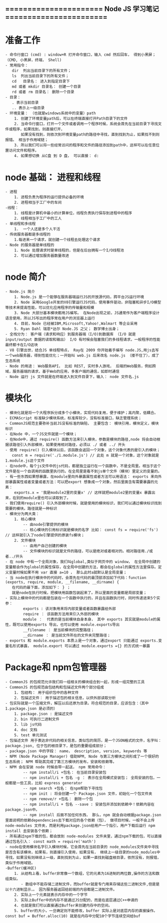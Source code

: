 ## ====================== Node JS 学习笔记 =======================
# 准备工作
    - 命令行窗口 (cmd) : window+R 打开命令窗口，输入 cmd 然后回车， 得到小黑屏； （CMD, 小黑屏，终端， Shell)
    - 常用指令：
       dir  列出当前目录下的所有文件；
       ls  列出当前目录下的所有文件；
       cd   目录名： 进入到指定目录下
       md 或者 mkdir 目录名： 创建一个目录
       rd 或者 rm 目录名： 删除一个目录
    - 目录： 
       . 表示当前目录 
       .. 表示上一级目录
    - 环境变量： （也就是windows系统中的变量）path
        1. 创建了环境变量path后，可以在终端直接打开Path目录下的文件
        2. 当命令行窗口，打开一个文件或者调用一个程序时候，系统会首先在当前目录下寻找文件或程序，如果找到，则直接打开，
           如果没有找到，则依次到环境变量path的路径中寻找，直到找到为止，如果找不到则报错。 相当于作用域链；
        3. 所以我们可以将一些经常访问的程序和文件的路径添加到path中，这样可以在任意位置访问文件和程序。
        4. 如果想切换 从C盘 到 D 盘， 可以直接： d:
# node 基础： 进程和线程
    - 进程
        1. 进程负责为程序的运行提供必备的环境
        2. 进程相当于工厂中的车间
    -线程： 
        1. 线程是计算机中最小的计算单位，线程负责执行保存到进程中的程序
        2. 线程相当于工厂中的工人
    - 单线程和多线程
        1.  一个人还是多个人干活
    - 传统服务器都是多线程的
        1.每进来一个请求，就创建一个线程去处理这个请求
    - Node 的服务器是单线程的
        1. Node 处理请求时是单线程的，但是在后台拥有一个I/O线程池
        2. 可以通过增加服务器数量改进
# node 简介
    - Node.js 简介
        1. Node.js 是一个能够在服务器端运行JS的开放源代码，跨平台JS运行环境
        2. Node 采用Google开发的V8引擎运行JS代码，使用事件驱动，非阻塞和异步I/O模型等技术来提高性能，可以优化应用程序的传输量和规模
        3. Node 大部分基本模块都用JS编写。 在Node出现之前，JS通常作为客户端程序设计语言使用，所以JS写出的程序常在用户的浏览器上运行
        4. 目前，Node 已经被IBM,Microsoft,Yahoo!,Walmart 等企业采用
        5. Ryan Dahl 瑞恩*达尔 Node.JS 之父； 数学博士出身；  
    - 全栈分为： 客户端（请求和响应）到服务器端（I/O)到数据库 （I/O 就是 input/output 数据的读取和输出） I/O 有时候会阻塞我们的多线程请求，一般程序的性能最终都卡在I/O这块
    - V8 引擎出世，结合JS 单线程特点， Ray在 2009 你开始着手编写 node.JS,用js去写一个web服务器，得到性能优化；一开始叫 web.js 后来改名 node.js （搂不住了），成了生态系统
    - Node 的用途： Web服务API， 比如 REST, 实时多人游戏， 后端的Web服务，例如跨域，服务器端的请求，基于Web的应用，多客户端的通信，如即时通信
    - Node 运行 js 文件就是在终端进入到文件目录下，输入： node 文件名.js
# 模块化
    - 模块化就是将一个大程序拆分成多个小模块，实现代码复用，便于维护；高内聚，低耦合。
    - ECMAScript 标准缺少模块系统，标准库较少，没有标准接口，缺乏管理系统；
    - CommonJS规范主要弥补当前JS没有标准的缺陷， 主要包含： 模块引用，模块定义，模块标识
    - 在Node 中，一个JS文件就是一个模块；
    - 在Node中，通过 require() 函数方法来引入模块，参数是模块的路径,node 将会自动根据该路径引入外部模块，如果使用相对路径，必须以 ./ 或者 ../ 开头
    - 使用 require() 引入模块以后，该函数会返回一个对象，这个对象代表的是引入的模块；
       const m = require('./1.module.js') // 此处 m 就是一个对象，这个对象就是 1.module.js这个文件
    - 在node中，每个js文件中的js代码，都是独立运行在一个函数中，不是全局里。相当于这个文件是在一个自调用的函数里执行的。在全局里是看不到js单个文件（模块）里定义的变量的。
    - 有一些东西如果想暴露，在module里向外暴露属性或者方法可以用语法： exports 来向外部暴露属性或者变量或者方法：可以把export 想象成一个对象，然后里面含有需要暴露的元素：
        exports.x = '我是module2里的变量x' // 这样就把module2里的变量x 暴露出来，在别的module里也可以读取到了。
    - 我们使用require() 引入外部模块时候，就是使用的模块标识，我们可以通过模块标识找到需要的模块。路径就是一种标识
    - 模块分为两大类： 
        1. 核心模块
            -- 由node引擎提供的模块
            -- 核心模块的引用标识就是模块的名字 比如： const fs = require('fs') // 这样就引入了node引擎提供的原装fs模块；
        2. 文件模块
            -- 由用户自己创建的模块
            -- 文件模块的标识就是文件的路径，可以是绝对或者相对的。相对路径用./或者../开头
    - 在 node 中有一个全局对象，我们叫global,类似于网页中的 window， 在全局中创建的变量都会作为global的属性保存，在全局中创建的方法，都会在global的属性方法里保存。定义变量时候如果不用 var 直接 a=10 ， 那么此时a就默认是全局变量；
    - 当 node在执行模块中的代码时，会首先在代码的最顶部添加如下代码：function (exports, require, module, __filename, __dirname) {
       在代码的最下面，添加如下： } ； 
       就是node在执行时候，把模块用函数包装起来了。所以里面的变量都是局部变量；
    - 实际上模块中的代码都是包装在一个函数中执行的，并且在函数执行时，同时传递进来5个实参： 
            exports : 该对象用来将内部变量或者函数暴露给外部
            require ： 该函数方法用来引入外部的模块
            module ：  代表的是当前模块自身本身， 其中 exports 其实就是module的属性，既可以使用exports 导出，也可以使用 module.exports导出
            __filename ： 是当前模块的完整路径；
            __dirname ： 是当前文件所在的文件夹完整路径；
    - exports 和 module.exports 本质上是一个对象，通过export 只能通过 exports.变量名形式暴露， module.export 可以通过 module.exports ={} 的方式统一暴露
        
# Package和 npm包管理器
    - CommonJS 的包规范允许我们将一组相关的模块组合到一起，形成一组完整的工具
    - CommonJS 的包规范由包结构和包描述文件两个部分组成
        1. 包结构： 用于组织包中的各种文件
        2. 包描述文件： 用于描述包的相关信息，以供外部读取分析
    - 包实际就是一个压缩文件，解压以后还原为目录。符合规范的目录，应该包含：（其中1.package.json 是必须的）
        1. package.json : 是描述文件
        2. bin 可执行二进制文件
        3. lib js代码
        4. doc 文档
        5. test 单元测试
    - 包描述文件 用于表达非代码的相关信息，类似包的简历，是一个JSON格式的文件，名字叫： package.json, 位于包的根目录下，是包的重要组成部分；
    - package.json 中的字段： name， description, version, keywords 等
    - NPM (Node Package Manager) 借助NPM, Node 与第三方模块之间形成了一个很好的生态系统； NPM 帮助其完成了第三方模块的发布，安装和依赖等。 
    - NPM 会在安装 node 时候自带一起送， npm 常用命令：
            -- npm install/i +包名： 在当前目录安装包
            -- npm install/i + 包名 -g ： 表示在全局模式安装包； 全局安装的包，一般都是一些工具，比如 express generator
            -- npm search +包名： 在npm帮助下寻找包
            -- npm init : 将会创建一个 Package.json 文件，初始化一个包文件夹
            -- npm remove/r +包名： 删除一个包
            -- npm install/i + 包名 --save : 安装包并添加到依赖中！依赖内容在package.json中。
            -- npm install 后面不加任何东西， 那么，npm 就会自动根据package.json 里面说明的依赖dependencies去下载对应的各个依赖（包）， 做项目时候，一般不会上传 node-modules 文件夹，而是利用package.json给用户一个指引，用户下载后运行 npm install 去安装各个依赖；
    - 所有通过npm下载的包，都会放到 node-modules 文件夹里，通过npm下载的包，可以直接通过包名引入： const math = require('math')
    - node在使用模块名字引入模块时候，它会首先在当前目录的 node_modules文件夹中寻找是否含有该模块，如果有，则直接引入使用，如果没有， 继续上一级目录的node_modules中寻找，如果没有则继续上一级，直到找到为止，如果一直找到磁盘根目录，依然没有，则报错，类似于作用域链。
    -Buffer(缓冲区)
        1. 从结构上看，buffer非常像一个数组，它的元素为16进制的两位数,操作的方法和数组类似。 
           - 数组中不能存储二进制文件，而buffer就是专门用来存储这些二进制文件,但是是以十六进制显示，。 因为服务器返回给前端的内容都是二进制文件。 
        2. 实际上一个元素就表示内存中的一个字节
        3. 实际上Buffer中的内存不是通过JS分配的，而是在底层通过C++申请的
        4. 也就是我们可以直接通过Buffer来创建内存中的空间。
        5. buffer的大小，一旦确定则不能修改，buffer 实际上是对底层内存的直接操作。const buf = Buffer.alloc(10) 就是在内存中分配10个字节连续空间给buf

